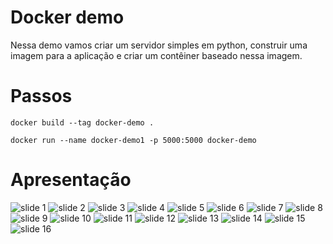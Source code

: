# Docker demo

Nessa demo vamos criar um servidor simples em python, 
construir uma imagem para a aplicação e criar um contêiner
baseado nessa imagem.

# Passos

```
docker build --tag docker-demo .

docker run --name docker-demo1 -p 5000:5000 docker-demo
```

# Apresentação

![slide 1](./apresentacao/Docker.jpg "Slide 1")
![slide 2](./apresentacao/Docker(1).jpg "Slide 2")
![slide 3](./apresentacao/Docker(2).jpg "Slide 3")
![slide 4](./apresentacao/Docker(3).jpg "Slide 4")
![slide 5](./apresentacao/Docker(4).jpg "Slide 5")
![slide 6](./apresentacao/Docker(5).jpg "Slide 6")
![slide 7](./apresentacao/Docker(6).jpg "Slide 7")
![slide 8](./apresentacao/Docker(7).jpg "Slide 8")
![slide 9](./apresentacao/Docker(8).jpg "Slide 9")
![slide 10](./apresentacao/Docker(9).jpg "Slide 10")
![slide 11](./apresentacao/Docker(10).jpg "Slide 11")
![slide 12](./apresentacao/Docker(11).jpg "Slide 12")
![slide 13](./apresentacao/Docker(12).jpg "Slide 13")
![slide 14](./apresentacao/Docker(13).jpg "Slide 14")
![slide 15](./apresentacao/Docker(14).jpg "Slide 15")
![slide 16](./apresentacao/Docker(15).jpg "Slide 16")
